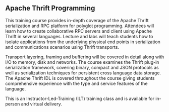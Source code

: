 ## Apache Thrift Programming

This training course provides in-depth coverage of the Apache Thrift serialization and RPC platform for polyglot programming. Attendees will learn how to create collaborative RPC servers and client using Apache Thrift in several languages. Lecture and labs will teach students how to isolate applications from the underlying physical end points in serialization and communications scenarios using Thrift transports. 

Transport layering, framing and buffering will be covered in detail along with I/O to memory, disk and networks. The course examines the Thrift plug-in serialization framework, covering binary, compact and JSON protocols as well as serialization techniques for persistent cross language data storage. The Apache Thrift IDL is covered throughout the course giving students comprehensive experience with the type and service features of the language.

This is an Instructor-Led-Training (ILT) training class and is available for in-person and virtual delivery.
